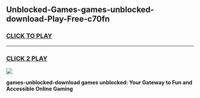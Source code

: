 
## Unblocked-Games-games-unblocked-download-Play-Free-c70fn
<h3>
<a href="https://premium76.site?title=games-unblocked-download&ref=17A">CLICK TO PLAY</a></h3>
<hr>

<h3>
<a href="https://premium76.site?title=games-unblocked-download&ref=17A">CLICK 2 PLAY</a>
  
</h3>

<a href="https://premium76.site?title=games-unblocked-download&ref=17A"><img src="https://clearcache.store/games.png"></a>


**games-unblocked-download games unblocked: Your Gateway to Fun and Accessible Online Gaming**
